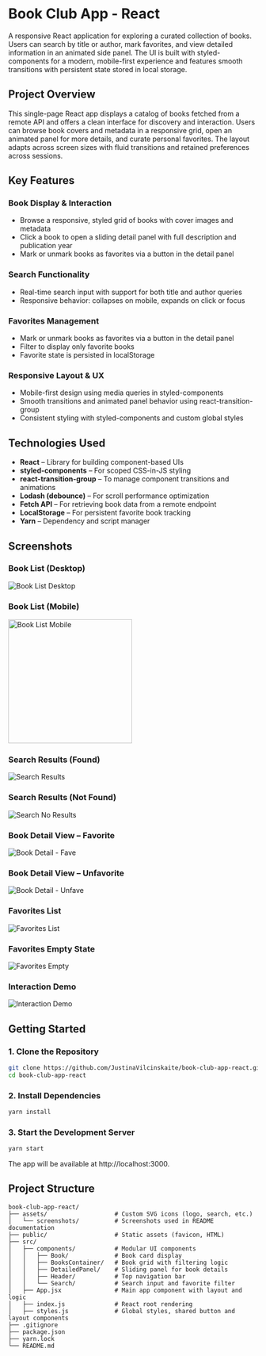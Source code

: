 # Book Club App - React

A responsive React application for exploring a curated collection of books. Users can search by title or author, mark favorites, and view detailed information in an animated side panel. The UI is built with styled-components for a modern, mobile-first experience and features smooth transitions with persistent state stored in local storage.

## Project Overview

This single-page React app displays a catalog of books fetched from a remote API and offers a clean interface for discovery and interaction. Users can browse book covers and metadata in a responsive grid, open an animated panel for more details, and curate personal favorites. The layout adapts across screen sizes with fluid transitions and retained preferences across sessions.

## Key Features

### Book Display & Interaction

- Browse a responsive, styled grid of books with cover images and metadata
- Click a book to open a sliding detail panel with full description and publication year
- Mark or unmark books as favorites via a button in the detail panel

### Search Functionality

- Real-time search input with support for both title and author queries
- Responsive behavior: collapses on mobile, expands on click or focus

### Favorites Management

- Mark or unmark books as favorites via a button in the detail panel
- Filter to display only favorite books
- Favorite state is persisted in localStorage

### Responsive Layout & UX

- Mobile-first design using media queries in styled-components
- Smooth transitions and animated panel behavior using react-transition-group
- Consistent styling with styled-components and custom global styles

## Technologies Used

- **React** – Library for building component-based UIs
- **styled-components** – For scoped CSS-in-JS styling
- **react-transition-group** – To manage component transitions and animations
- **Lodash (debounce)** – For scroll performance optimization
- **Fetch API** – For retrieving book data from a remote endpoint
- **LocalStorage** – For persistent favorite book tracking
- **Yarn** – Dependency and script manager

## Screenshots

### Book List (Desktop)

![Book List Desktop](assets/screenshots/book-list-desktop.png)

### Book List (Mobile)

<img src="assets/screenshots/book-list-mobile.png" alt="Book List Mobile" width="250">

### Search Results (Found)

![Search Results](assets/screenshots/search-results.png)

### Search Results (Not Found)

![Search No Results](assets/screenshots/search-no-results.png)

### Book Detail View – Favorite

![Book Detail - Fave](assets/screenshots/book-detail-open-fave.png)

### Book Detail View – Unfavorite

![Book Detail - Unfave](assets/screenshots/book-detail-open-unfave.png)

### Favorites List

![Favorites List](assets/screenshots/favorites-list.png)

### Favorites Empty State

![Favorites Empty](assets/screenshots/favorites-empty.png)

### Interaction Demo

![Interaction Demo](assets/screenshots/interaction-demo.gif)

## Getting Started

### 1. Clone the Repository

```bash
git clone https://github.com/JustinaVilcinskaite/book-club-app-react.git
cd book-club-app-react
```

### 2. Install Dependencies

```bash
yarn install
```

### 3. Start the Development Server

```bash
yarn start
```

The app will be available at http://localhost:3000.

## Project Structure

```
book-club-app-react/
├── assets/                   # Custom SVG icons (logo, search, etc.)
│   └── screenshots/          # Screenshots used in README documentation
├── public/                   # Static assets (favicon, HTML)
├── src/
│   ├── components/           # Modular UI components
│   │   ├── Book/             # Book card display
│   │   ├── BooksContainer/   # Book grid with filtering logic
│   │   ├── DetailedPanel/    # Sliding panel for book details
│   │   ├── Header/           # Top navigation bar
│   │   └── Search/           # Search input and favorite filter
│   ├── App.jsx               # Main app component with layout and logic
│   ├── index.js              # React root rendering
│   ├── styles.js             # Global styles, shared button and layout components
├── .gitignore
├── package.json
├── yarn.lock
└── README.md
```
